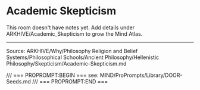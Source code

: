 # Academic Skepticism

This room doesn't have notes yet. Add details under ARKHIVE/Academic_Skepticism to grow the Mind Atlas.

---
Source: ARKHIVE/Why/Philosophy Religion and Belief Systems/Philosophical Schools/Ancient Philosophy/Hellenistic Philosophy/Skepticism/Academic-Skepticism.md

/// === PROPROMPT:BEGIN ===
see: MIND/ProPrompts/Library/DOOR-Seeds.md
/// === PROPROMPT:END ===
